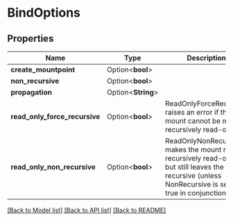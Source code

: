 # BindOptions

## Properties

Name | Type | Description | Notes
------------ | ------------- | ------------- | -------------
**create_mountpoint** | Option<**bool**> |  | [optional]
**non_recursive** | Option<**bool**> |  | [optional]
**propagation** | Option<**String**> |  | [optional]
**read_only_force_recursive** | Option<**bool**> | ReadOnlyForceRecursive raises an error if the mount cannot be made recursively read-only. | [optional]
**read_only_non_recursive** | Option<**bool**> | ReadOnlyNonRecursive makes the mount non-recursively read-only, but still leaves the mount recursive (unless NonRecursive is set to true in conjunction). | [optional]

[[Back to Model list]](../README.md#documentation-for-models) [[Back to API list]](../README.md#documentation-for-api-endpoints) [[Back to README]](../README.md)


